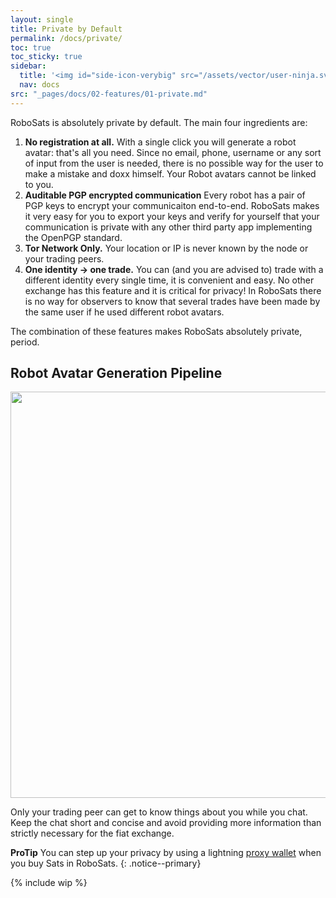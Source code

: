 ```yaml
---
layout: single
title: Private by Default
permalink: /docs/private/
toc: true
toc_sticky: true
sidebar:
  title: '<img id="side-icon-verybig" src="/assets/vector/user-ninja.svg"/>Private'
  nav: docs
src: "_pages/docs/02-features/01-private.md"
---
```


<!-- TODO: explain TOR, high entropy avatar, no registration, no identity reuse, lightning onion routing, no logs policy, etc. -->
RoboSats is absolutely private by default. The main four ingredients are:

1. **No registration at all.** With a single click you will generate a robot avatar: that's all you need. Since no email, phone, username or any sort of input from the user is needed, there is no possible way for the user to make a mistake and doxx himself. Your Robot avatars cannot be linked to you.
2. **Auditable PGP encrypted communication** Every robot has a pair of PGP keys to encrypt your communicaiton end-to-end. RoboSats makes it very easy for you to export your keys and verify for yourself that your communication is private with any other third party app implementing the OpenPGP standard.
3. **Tor Network Only.** Your location or IP is never known by the node or your trading peers.
4. **One identity -> one trade.** You can (and you are advised to) trade with a different identity every single time, it is convenient and easy. No other exchange has this feature and it is critical for privacy! In RoboSats there is no way for observers to know that several trades have been made by the same user if he used different robot avatars.

The combination of these features makes RoboSats absolutely private, period.

## Robot Avatar Generation Pipeline
<div align="center">
    <img src="/assets/images/private/usergen-pipeline.png" width="650"/>
</div>

Only your trading peer can get to know things about you while you chat. Keep the chat short and concise and avoid providing more information than strictly necessary for the fiat exchange. 

**ProTip** You can step up your privacy by using a lightning [proxy wallet](/docs/proxy-wallets/) when you buy Sats in RoboSats.
{: .notice--primary}


{% include wip %}